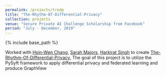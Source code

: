 ```yaml
---
permalink: /projects/trodp
title: "The-Rhythm-Of-Differential-Privacy"
collection: projects
venue: "Secure Private AI Challenge Scholarship from Facebook"
period: "July - December, 2019"
---
```


{% include base_path %}


Worked with [Hsin-Wen Chang](https://www.linkedin.com/in/hsin-wen-chang/), [Sarah Majors](https://www.linkedin.com/in/sarah-majors-030991a5/), [Harkirat Singh](https://www.linkedin.com/in/harkirat155/) to create
[The-Rhythm-Of-Differential-Privacy](https://github.com/ahkhalwai/UdacityOpenSource/tree/master/The-Rhythm-Of-Differential-Privacy), The goal of this project is to utilize the PySyft framework to apply differential privacy and federated learning and produce
GraphView
